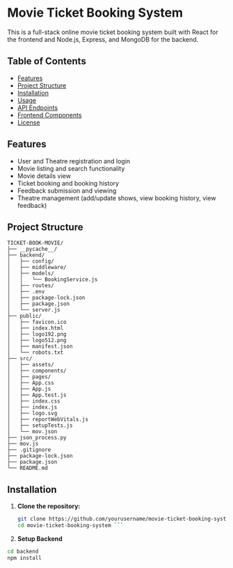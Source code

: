 # Movie Ticket Booking System

This is a full-stack online movie ticket booking system built with React for the frontend and Node.js, Express, and MongoDB for the backend.

## Table of Contents

- [Features](#features)
- [Project Structure](#project-structure)
- [Installation](#installation)
- [Usage](#usage)
- [API Endpoints](#api-endpoints)
- [Frontend Components](#frontend-components)
- [License](#license)

## Features

- User and Theatre registration and login
- Movie listing and search functionality
- Movie details view
- Ticket booking and booking history
- Feedback submission and viewing
- Theatre management (add/update shows, view booking history, view feedback)

## Project Structure
```
TICKET-BOOK-MOVIE/
├── __pycache__/
├── backend/
│   ├── config/
│   ├── middleware/
│   ├── models/
│   │   └── BookingService.js
│   ├── routes/
│   ├── .env
│   ├── package-lock.json
│   ├── package.json
│   └── server.js
├── public/
│   ├── favicon.ico
│   ├── index.html
│   ├── logo192.png
│   ├── logo512.png
│   ├── manifest.json
│   └── robots.txt
├── src/
│   ├── assets/
│   ├── components/
│   ├── pages/
│   ├── App.css
│   ├── App.js
│   ├── App.test.js
│   ├── index.css
│   ├── index.js
│   ├── logo.svg
│   ├── reportWebVitals.js
│   ├── setupTests.js
│   └── mov.json
├── json_process.py
├── mov.js
├── .gitignore
├── package-lock.json
├── package.json
└── README.md
```


## Installation

1. **Clone the repository:**

   ```bash
   git clone https://github.com/yourusername/movie-ticket-booking-system.git
   cd movie-ticket-booking-system ```
2. **Setup Backend**
```bash
cd backend
npm install








